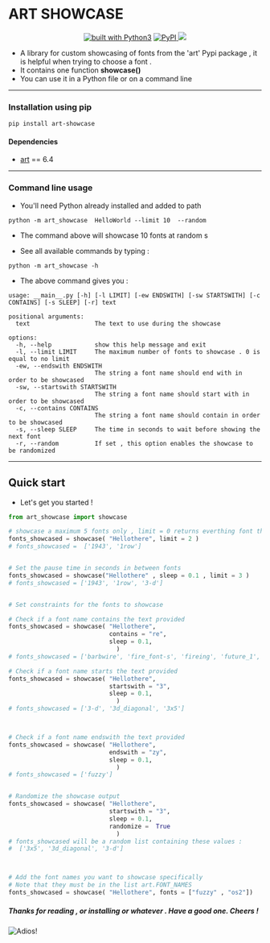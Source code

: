 # ART SHOWCASE
<div align="center">
<a href="https://www.python.org/"><img src="https://img.shields.io/badge/built%20with-Python3-green.svg" alt="built with Python3"></a>
		<a href="https://pepy.tech/projects/art-showcase"><img src="https://static.pepy.tech/badge/art-showcase" alt="PyPI">
<a href="https://github.com/victhepythonista/art-showcase"><img src="https://img.shields.io/github/stars/victhepythonista/art-showcase.svg?style=social&label=Stars"></a>
</div>

- A  library for custom showcasing of fonts from the 'art' Pypi package , it is helpful when trying to choose a font . 
- It contains one function **showcase()**
- You can use it in a Python file or on a command line 

---


### Installation using pip

```
pip install art-showcase
```

#### Dependencies

- <a href="https://pypi.org/project/art/" target="_blank"> art</a> == 6.4


---

### Command line usage

- You'll need Python already installed and added to path


```
python -m art_showcase  HelloWorld --limit 10  --random 
```
- The command above will showcase 10 fonts at random s


- See all available commands by typing :

```
python -m art_showcase -h
```

- The above command gives you :

```
usage: __main__.py [-h] [-l LIMIT] [-ew ENDSWITH] [-sw STARTSWITH] [-c CONTAINS] [-s SLEEP] [-r] text

positional arguments:
  text                  The text to use during the showcase

options:
  -h, --help            show this help message and exit
  -l, --limit LIMIT     The maximum number of fonts to showcase . 0 is equal to no limit
  -ew, --endswith ENDSWITH
                        The string a font name should end with in order to be showcased
  -sw, --startswith STARTSWITH
                        The string a font name should start with in order to be showcased
  -c, --contains CONTAINS
                        The string a font name should contain in order to be showcased
  -s, --sleep SLEEP     The time in seconds to wait before showing the next font
  -r, --random          If set , this option enables the showcase to be randomized
```


---

## Quick start

- Let's get you started !

~~~python
from art_showcase import showcase 

# showcase a maximum 5 fonts only , limit = 0 returns everthing font that meets the specs
fonts_showcased = showcase( "Hellothere", limit = 2 )
# fonts_showcased =  ['1943', '1row']


# Set the pause time in seconds in between fonts
fonts_showcased = showcase("Hellothere" , sleep = 0.1 , limit = 3 )
# fonts_showcased = ['1943', '1row', '3-d']


# Set constraints for the fonts to showcase

# Check if a font name contains the text provided
fonts_showcased = showcase( "Hellothere",
							contains = "re",
							sleep = 0.1,
							  )
# fonts_showcased = ['barbwire', 'fire_font-s', 'fireing', 'future_1', 'future_2', 'future_3', 'future_4', 'future_5', 'future_6', 'future_7', 'future_8', 'greek', 'green_be', 'ogre', 'rectangles', 'red_phoenix', 'rev', 'stforek', 'threepoint', 'trek']

# Check if a font name starts the text provided
fonts_showcased = showcase( "Hellothere",
							startswith = "3",
							sleep = 0.1,
							  )
# fonts_showcased = ['3-d', '3d_diagonal', '3x5']



# Check if a font name endswith the text provided
fonts_showcased = showcase( "Hellothere",
							endswith = "zy",
							sleep = 0.1,
							  )
# fonts_showcased = ['fuzzy']


# Randomize the showcase output
fonts_showcased = showcase( "Hellothere",
							startswith = "3",
							sleep = 0.1,
							randomize =  True
							  )
# fonts_showcased will be a random list containing these values :
#  ['3x5', '3d_diagonal', '3-d']



# Add the font names you want to showcase specifically 
# Note that they must be in the list art.FONT_NAMES
fonts_showcased = showcase( "Hellothere", fonts = ["fuzzy" , "os2"])


~~~



##### Thanks for reading , or installing or whatever . Have a good one. Cheers !

![Adios! ](https://media3.giphy.com/media/v1.Y2lkPTc5MGI3NjExdnI4bmV1MGVhcjIyZGdpam44NHJscndwcmNkazF0eW5tOHppOXhiMyZlcD12MV9pbnRlcm5hbF9naWZfYnlfaWQmY3Q9Zw/kaBU6pgv0OsPHz2yxy/giphy.gif)



